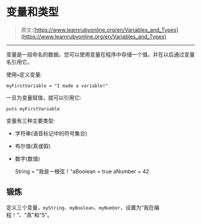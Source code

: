 # 变量和类型

> 原文:[https://www.learnrubyonline.org/en/Variables_and_Types](https://www.learnrubyonline.org/en/Variables_and_Types)

* * *

变量是一段命名的数据。您可以使用变量在程序中存储一个值，并在以后通过变量名引用它。

使用`=`定义变量:

```
myFirstVariable = "I made a variable!" 
```

一旦为变量赋值，就可以引用它:

```
puts myFirstVariable 
```

变量有三种主要类型:

*   字符串(语音标记中的符号集合)
*   布尔值(真或假)
*   数字(数值)

    String = "我是一根弦！"aBoolean = true aNumber = 42

## 锻炼

定义三个变量，`myString`、`myBoolean`、`myNumber`，设置为“我在编程！”、“真”和“5”。